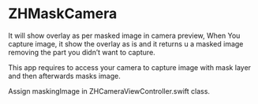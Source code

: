# ZHMaskCamera
It will show overlay as per masked image in camera preview, When You capture image, it show the overlay as is and it returns u a masked image removing the part you didn’t want to capture.

This app requires to access your camera to capture image with mask layer and then afterwards masks image.

Assign maskingImage in ZHCameraViewController.swift class.
